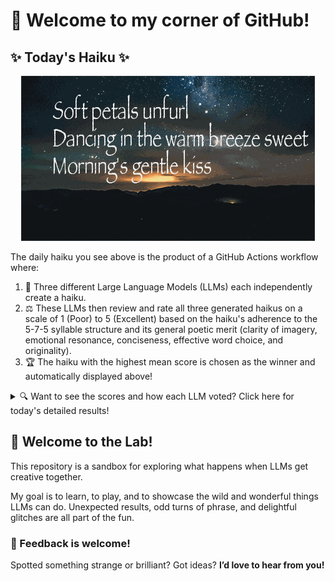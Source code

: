 # 👋 Welcome to my corner of GitHub!

## ✨ Today's Haiku ✨

<p align="center">
  <img src="assets/haiku.gif" alt="Hive Mind - AI Collaboration Concept"/>
</p>

The daily haiku you see above is the product of a GitHub Actions workflow where:

1.  🐝 Three different Large Language Models (LLMs) each independently create a haiku.
2.  ⚖️ These LLMs then review and rate all three generated haikus on a scale of 1 (Poor) to 5 (Excellent) based on the haiku's adherence to the 5-7-5 syllable structure and its general poetic merit (clarity of imagery, emotional resonance, conciseness, effective word choice, and originality).
3.  🏆 The haiku with the highest mean score is chosen as the winner and automatically displayed above!

<details>
<summary>🔍 Want to see the scores and how each LLM voted? Click here for today's detailed results!</summary>

<div id="stats_marker"></div>

| Haiku | Generated By | Rated by `Llama 4 Scout` | Rated by `Llama 3.3` | Rated by `Gemma 2:9B` | Mean Score | Status |
| :---------------------------------------------- | :----------- | :----------------- | :---------------- | :----------------- | :--------- | :-------- |
*Soft petals unfurl<br>Dancing in the warm breeze sweet<br>Morning's gentle kiss* | Llama 4 Scout | 4 / 5 | 4 / 5 | 5 / 5| 4.33 | 🏆 Winner |
*Moonlight on the sea<br>Waves caress the sandy shore<br>Midnight's gentle song* | Llama 3.3 | 4 / 5 | 5 / 5 | 4 / 5| 4.33 |  |
*Cherry blossoms bloom<br><br>Pink snow falls on ancient ground<br><br>Spring's sweet breath arrives <br><br>* | Gemma 2:9B | 3 / 5 | 2 / 5 | 3 / 5| 2.67 |  |
</details>


## 🧪 Welcome to the Lab!

This repository is a sandbox for exploring what happens when LLMs get creative together. 

My  goal is to learn, to play, and to showcase the wild and wonderful things LLMs can do. Unexpected results, odd turns of phrase, and delightful glitches are all part of the fun.

### 💬 Feedback is welcome!

Spotted something strange or brilliant? Got ideas? **I’d love to hear from you!**